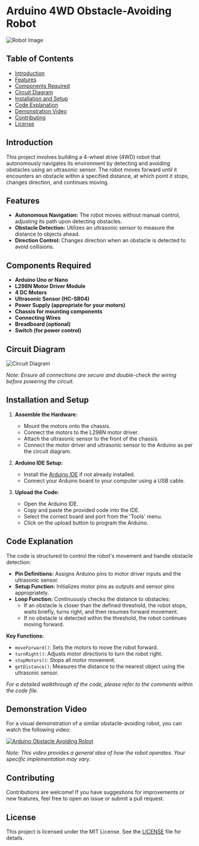 # Arduino 4WD Obstacle-Avoiding Robot

![Robot Image](path_to_your_image.jpg)

## Table of Contents

- [Introduction](#introduction)
- [Features](#features)
- [Components Required](#components-required)
- [Circuit Diagram](#circuit-diagram)
- [Installation and Setup](#installation-and-setup)
- [Code Explanation](#code-explanation)
- [Demonstration Video](#demonstration-video)
- [Contributing](#contributing)
- [License](#license)

## Introduction

This project involves building a 4-wheel drive (4WD) robot that autonomously navigates its environment by detecting and avoiding obstacles using an ultrasonic sensor. The robot moves forward until it encounters an obstacle within a specified distance, at which point it stops, changes direction, and continues moving.

## Features

- **Autonomous Navigation:** The robot moves without manual control, adjusting its path upon detecting obstacles.
- **Obstacle Detection:** Utilizes an ultrasonic sensor to measure the distance to objects ahead.
- **Direction Control:** Changes direction when an obstacle is detected to avoid collisions.

## Components Required

- **Arduino Uno or Nano**
- **L298N Motor Driver Module**
- **4 DC Motors**
- **Ultrasonic Sensor (HC-SR04)**
- **Power Supply (appropriate for your motors)**
- **Chassis for mounting components**
- **Connecting Wires**
- **Breadboard (optional)**
- **Switch (for power control)**

## Circuit Diagram

![Circuit Diagram](path_to_your_circuit_diagram.png)

*Note: Ensure all connections are secure and double-check the wiring before powering the circuit.*

## Installation and Setup

1. **Assemble the Hardware:**
   - Mount the motors onto the chassis.
   - Connect the motors to the L298N motor driver.
   - Attach the ultrasonic sensor to the front of the chassis.
   - Connect the motor driver and ultrasonic sensor to the Arduino as per the circuit diagram.

2. **Arduino IDE Setup:**
   - Install the [Arduino IDE](https://www.arduino.cc/en/software) if not already installed.
   - Connect your Arduino board to your computer using a USB cable.

3. **Upload the Code:**
   - Open the Arduino IDE.
   - Copy and paste the provided code into the IDE.
   - Select the correct board and port from the 'Tools' menu.
   - Click on the upload button to program the Arduino.

## Code Explanation

The code is structured to control the robot's movement and handle obstacle detection:

- **Pin Definitions:** Assigns Arduino pins to motor driver inputs and the ultrasonic sensor.
- **Setup Function:** Initializes motor pins as outputs and sensor pins appropriately.
- **Loop Function:** Continuously checks the distance to obstacles:
  - If an obstacle is closer than the defined threshold, the robot stops, waits briefly, turns right, and then resumes forward movement.
  - If no obstacle is detected within the threshold, the robot continues moving forward.

**Key Functions:**

- `moveForward()`: Sets the motors to move the robot forward.
- `turnRight()`: Adjusts motor directions to turn the robot right.
- `stopMotors()`: Stops all motor movement.
- `getDistance()`: Measures the distance to the nearest object using the ultrasonic sensor.

*For a detailed walkthrough of the code, please refer to the comments within the code file.*

## Demonstration Video

For a visual demonstration of a similar obstacle-avoiding robot, you can watch the following video:

[![Arduino Obstacle Avoiding Robot](https://img.youtube.com/vi/0X_S7BlKe-M/0.jpg)](https://www.youtube.com/watch?v=0X_S7BlKe-M)

*Note: This video provides a general idea of how the robot operates. Your specific implementation may vary.*

## Contributing

Contributions are welcome! If you have suggestions for improvements or new features, feel free to open an issue or submit a pull request.

## License

This project is licensed under the MIT License. See the [LICENSE](LICENSE) file for details.
